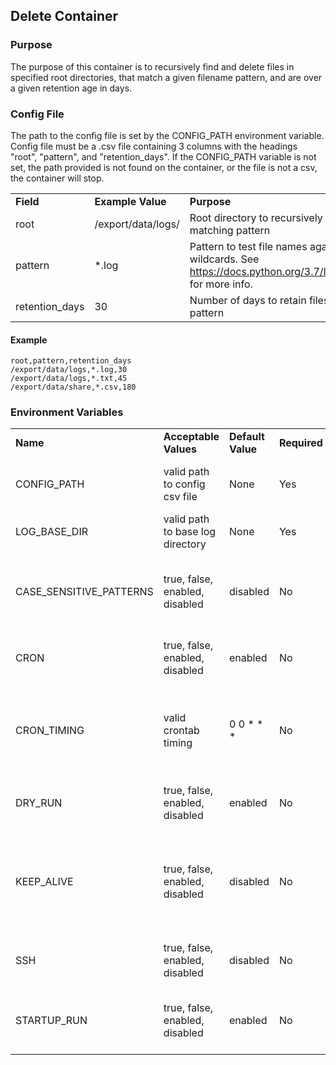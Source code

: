 ## Delete Container

### Purpose

The purpose of this container is to recursively find and delete files in specified root directories, that match a given filename pattern, and are over a given retention age in days.

### Config File
The path to the config file is set by the CONFIG_PATH environment variable.  Config file must be a .csv file containing 3 columns with the headings "root", "pattern", and "retention_days".  If the CONFIG_PATH variable is not set, the path provided is not found on the container, or the file is not a csv, the container will stop.
 
| | | | 
|:---  |:---  |:---  |
| **Field**   | **Example Value**   | **Purpose**   |
| root | /export/data/logs/	| Root directory to recursively scan for files matching pattern
| pattern | *.log | Pattern to test file names against, supports wildcards.  See https://docs.python.org/3.7/library/fnmatch.html for more info.
| retention_days | 30 | Number of days to retain files matching the pattern

#### Example

```
root,pattern,retention_days
/export/data/logs,*.log,30
/export/data/logs,*.txt,45
/export/data/share,*.csv,180
```


### Environment Variables
| | | | | |
| --- | --- | --- | --- | --- |
| **Name** | **Acceptable Values** | **Default Value** | **Required** | **Purpose** |
| CONFIG_PATH | valid path to config csv file | None | Yes | Determines which config file to use | 
| LOG_BASE_DIR | valid path to base log directory | None | Yes | Determines where to store logs | 
| CASE_SENSITIVE_PATTERNS | true, false, enabled, disabled | disabled | No | Determines if pattern matching is case sensitive or not | 
| CRON | true, false, enabled, disabled | enabled | No | Determines if cron service is enabled | 
| CRON_TIMING | valid crontab timing | 0 0 * * * | No | If cron service enabled, determines the timing of the cron job |
| DRY_RUN | true, false, enabled, disabled | enabled | No | Determines if data will be deleted or not |
| KEEP_ALIVE | true, false, enabled, disabled | disabled | No | Determines if container will sleep indefinitely, useful when combined with SSH | 
| SSH | true, false, enabled, disabled | disabled | No | Determines if ssh service is enabled | 
| STARTUP_RUN | true, false, enabled, disabled | enabled | No | Determines if delete script gets run on startup |